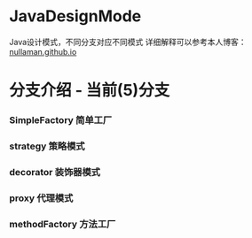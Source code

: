 # JavaDesignMode
Java设计模式，不同分支对应不同模式
详细解释可以参考本人博客：[nullaman.github.io](http://nullaman.github.io)

# 分支介绍 - 当前(5)分支
### SimpleFactory 简单工厂
### strategy 策略模式
### decorator 装饰器模式
### proxy 代理模式
### methodFactory 方法工厂
